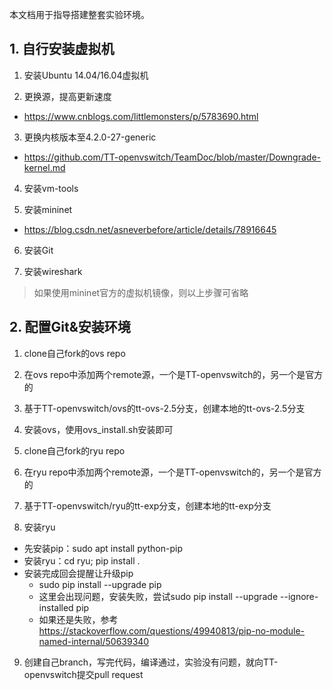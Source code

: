 本文档用于指导搭建整套实验环境。

## 1. 自行安装虚拟机

1. 安装Ubuntu 14.04/16.04虚拟机

2. 更换源，提高更新速度  
- https://www.cnblogs.com/littlemonsters/p/5783690.html

3. 更换内核版本至4.2.0-27-generic
- https://github.com/TT-openvswitch/TeamDoc/blob/master/Downgrade-kernel.md

4. 安装vm-tools

5. 安装mininet
- https://blog.csdn.net/asneverbefore/article/details/78916645

6. 安装Git

7. 安装wireshark

> 如果使用mininet官方的虚拟机镜像，则以上步骤可省略

## 2. 配置Git&安装环境

1. clone自己fork的ovs repo

2. 在ovs repo中添加两个remote源，一个是TT-openvswitch的，另一个是官方的

3. 基于TT-openvswitch/ovs的tt-ovs-2.5分支，创建本地的tt-ovs-2.5分支

4. 安装ovs，使用ovs_install.sh安装即可

5. clone自己fork的ryu repo

6. 在ryu repo中添加两个remote源，一个是TT-openvswitch的，另一个是官方的

7. 基于TT-openvswitch/ryu的tt-exp分支，创建本地的tt-exp分支

8. 安装ryu

- 先安装pip：sudo apt install python-pip
- 安装ryu：cd ryu; pip install .
- 安装完成回会提醒让升级pip
  - sudo pip install --upgrade pip
  - 这里会出现问题，安装失败，尝试sudo pip install --upgrade --ignore-installed pip
  - 如果还是失败，参考 https://stackoverflow.com/questions/49940813/pip-no-module-named-internal/50639340

9. 创建自己branch，写完代码，编译通过，实验没有问题，就向TT-openvswitch提交pull request

